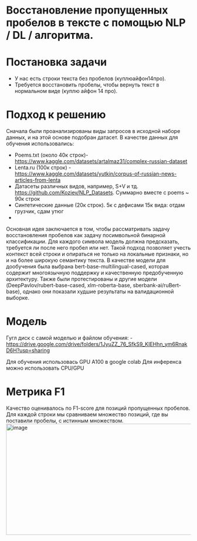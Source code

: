 # Восстановление пропущенных пробелов в тексте с помощью NLP / DL / алгоритма.

# Постановка задачи
- У нас есть строки текста без пробелов (куплюайфон14про).
- Требуется восстановить пробелы, чтобы вернуть текст в нормальном виде (куплю айфон 14 про).


# Подход к решению
Сначала были проанализированы виды запросов в исходной наборе данных, и на этой основе подобран датасет.
В качестве данных для обучения использовались:
- Poems.txt (около 40к строк)- https://www.kaggle.com/datasets/artalmaz31/complex-russian-dataset
- Lenta.ru (100к строк) - https://www.kaggle.com/datasets/yutkin/corpus-of-russian-news-articles-from-lenta
- Датасеты различных видов, например, S+V и тд. https://github.com/Koziev/NLP_Datasets. Суммарно вместе с poems ~ 90к строк
- Синтетические данные (20к строк). 5к с дефисами  15к вида: отдам грузчик, сдам утюг
- 
Основная идея заключается в том, чтобы рассматривать задачу восстановления пробелов как задачу посимвольной бинарной классификации. Для каждого символа модель должна предсказать, требуется ли после него пробел или нет. Такой подход позволяет учесть контекст всей строки и опираться не только на локальные признаки, но и на более широкую семантику текста.
В качестве модели для дообучения была выбрана bert-base-multilingual-cased, которая содержит многоязычную поддержку и качественную предобученную архитектуру.
Также были протестированы и другие модели (DeepPavlov/rubert-base-cased, xlm-roberta-base, sberbank-ai/ruBert-base), однако они показали худшие результаты на валидационной выборке.


# Модель
Гугл диск с самой моделью и файлом обучения: 
-https://drive.google.com/drive/folders/1JyuZZ_76_SfkS9_KIEHhn_ym6RnakD6H?usp=sharing

Для обучения использовась GPU A100 в google colab
Для инференса можно использовать CPU/GPU

# Метрика F1
Качество оценивалось по F1-score для позиций пропущенных пробелов.
Для каждой строки мы сравниваем множество позиций, где вы поставили пробелы, с истинным множеством.
<img width="654" height="302" alt="image" src="https://github.com/user-attachments/assets/d4c0a9f3-378f-46e1-9a47-a5291fd488e1" />
